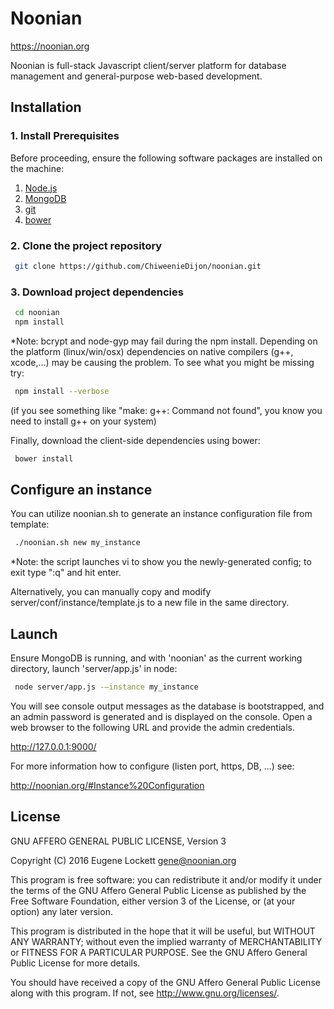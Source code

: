 # Noonian

https://noonian.org

Noonian is full-stack Javascript client/server platform for database management and general-purpose web-based development.


## Installation 

### 1. Install Prerequisites

Before proceeding, ensure the following software packages are installed on the machine:

1. [Node.js](https://nodejs.org/en/download/)
2. [MongoDB](https://www.mongodb.com/download-center?jmp=nav#community)
3. [git](https://git-scm.com/downloads)
4. [bower](https://bower.io)


### 2. Clone the project repository

```bash
 git clone https://github.com/ChiweenieDijon/noonian.git
```

### 3. Download project dependencies

```bash
 cd noonian
 npm install
```

*Note: bcrypt and node-gyp may fail during the npm install. Depending on the platform (linux/win/osx) dependencies on native compilers (g++, xcode,...) may be causing the problem.  To see what you might be missing try:

```bash
 npm install --verbose
```
(if you see something like "make: g++: Command not found", you know you need to install g++ on your system)


Finally, download the client-side dependencies using bower:

```bash
 bower install
```


## Configure an instance

You can utilize noonian.sh to generate an instance configuration file from template:

```bash
 ./noonian.sh new my_instance
```

*Note: the script launches vi to show you the newly-generated config; to exit type ":q" and hit enter.

Alternatively, you can manually copy and modify server/conf/instance/template.js to a new file in the same directory.


## Launch

Ensure MongoDB is running, and with 'noonian' as the current working directory, launch 'server/app.js' in node:

```bash
 node server/app.js -–instance my_instance
```


You will see console output messages as the database is bootstrapped, and an admin password is generated and is displayed on the console.  Open a web browser to the following URL and provide the admin credentials.

  http://127.0.0.1:9000/ 


For more information how to configure (listen port, https, DB, ...) see:

  http://noonian.org/#Instance%20Configuration


## License

GNU AFFERO GENERAL PUBLIC LICENSE, Version 3

Copyright (C) 2016  Eugene Lockett  gene@noonian.org

This program is free software: you can redistribute it and/or modify
it under the terms of the GNU Affero General Public License as published by
the Free Software Foundation, either version 3 of the License, or
(at your option) any later version.

This program is distributed in the hope that it will be useful,
but WITHOUT ANY WARRANTY; without even the implied warranty of
MERCHANTABILITY or FITNESS FOR A PARTICULAR PURPOSE.  See the
GNU Affero General Public License for more details.

You should have received a copy of the GNU Affero General Public License
along with this program.  If not, see <http://www.gnu.org/licenses/>.
